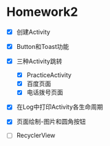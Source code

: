 # Homework2

- [x] 创建Activity
- [x] Button和Toast功能
- [x] 三种Activity跳转
  - [x] PracticeActivity
  - [x] 百度页面
  - [x] 电话拨号页面
- [x] 在Log中打印Activity各生命周期
- [x] 页面绘制-图片和圆角按钮
- [ ] RecyclerView



